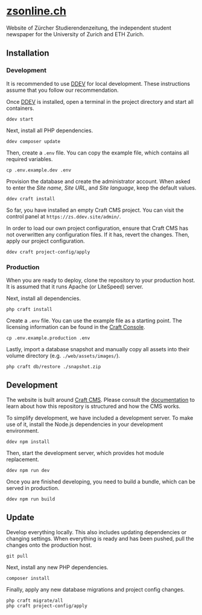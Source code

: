 # [zsonline.ch](https://www.zsonline.ch/)

Website of Zürcher Studierendenzeitung, the
independent student newspaper for the University of Zurich and ETH Zurich.

## Installation

### Development

It is recommended to use [DDEV](https://ddev.readthedocs.io/en/stable/) for
local development. These instructions assume that you follow our recommendation.

Once [DDEV](https://ddev.readthedocs.io/en/stable/) is installed, open a
terminal in the project directory and start all containers.

```
ddev start
```

Next, install all PHP dependencies.

```
ddev composer update
```

Then, create a `.env` file. You can copy the example file, which contains all
required variables.

```
cp .env.example.dev .env
```

Provision the database and create the administrator account. When asked to
enter the _Site name_, _Site URL_, and _Site language_, keep the default
values.

```
ddev craft install
```

So far, you have installed an empty Craft CMS project. You can visit the control
panel at `https://zs.ddev.site/admin/`.

In order to load our own project configuration, ensure that Craft CMS has not
overwritten any configuration files. If it has, revert the changes. Then, apply
our project configuration.

```
ddev craft project-config/apply
```

### Production

When you are ready to deploy, clone the repository to your production host. It
is assumed that it runs Apache (or LiteSpeed) server.

Next, install all dependencies.

```
php craft install
```

Create a `.env` file. You can use the example file as a starting point. The
licensing information can be found in the
[Craft Console](https://console.craftcms.com/).

```
cp .env.example.production .env
```

Lastly, import a database snapshot and manually copy all assets into their
volume directory (e.g. `./web/assets/images/`).

```
php craft db/restore ./snapshot.zip
```

## Development

The website is built around [Craft CMS](https://craftcms.com/). Please consult
the [documentation](https://craftcms.com/docs/) to learn about how this
repository is structured and how the CMS works.

To simplify development, we have included a development server. To make use of
it, install the Node.js dependencies in your development environment.

```
ddev npm install
```

Then, start the development server, which provides hot module replacement.

```
ddev npm run dev
```

Once you are finished developing, you need to build a bundle, which can be
served in production.

```
ddev npm run build
```

## Update

Develop everything locally. This also includes updating dependencies or changing
settings. When everything is ready and has been pushed, pull the changes onto
the production host.

```
git pull
```

Next, install any new PHP dependencies.

```
composer install
```

Finally, apply any new database migrations and project config changes.

```
php craft migrate/all
php craft project-config/apply
```
